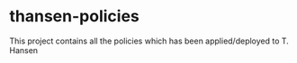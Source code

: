 # thansen-policies
This project contains all the policies which has been applied/deployed to T. Hansen 
